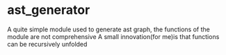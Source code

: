 # ast_generator
A quite simple module used to generate ast graph, the functions of the module are not comprehensive
A small innovation(for me)is that functions can be recursively unfolded
